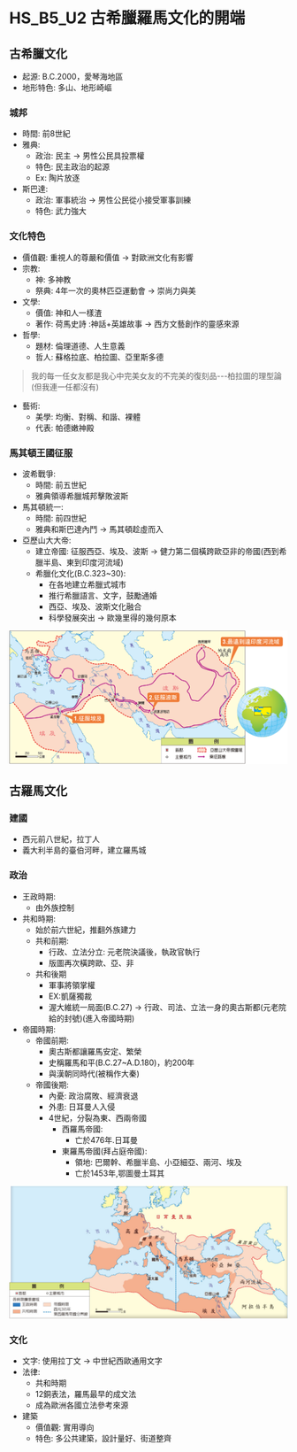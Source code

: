 # HS_B5_U2 古希臘羅馬文化的開端

## 古希臘文化

- 起源: B.C.2000，愛琴海地區
- 地形特色: 多山、地形崎嶇

### 城邦

- 時間: 前8世紀
- 雅典:
  - 政治: 民主 -> 男性公民具投票權
  - 特色: 民主政治的起源
  - Ex: 陶片放逐
- 斯巴達:
  - 政治: 軍事統治 -> 男性公民從小接受軍事訓練
  - 特色: 武力強大

### 文化特色

- 價值觀: 重視人的尊嚴和價值 -> 對歐洲文化有影響
- 宗教:
  - 神: 多神教
  - 祭典: 4年一次的奧林匹亞運動會 -> 崇尚力與美
- 文學:
  - 價值: 神和人一樣渣
  - 著作: 荷馬史詩 :神話+英雄故事 -> 西方文藝創作的靈感來源
- 哲學:
  - 題材: 倫理道德、人生意義
  - 哲人: 蘇格拉底、柏拉圖、亞里斯多德

>我的每一任女友都是我心中完美女友的不完美的復刻品---柏拉圖的理型論(但我連一任都沒有)

- 藝術:
  - 美學: 均衡、對稱、和諧、裸體
  - 代表: 帕德嫩神殿

### 馬其頓王國征服

- 波希戰爭:
  - 時間: 前五世紀
  - 雅典領導希臘城邦擊敗波斯
- 馬其頓統一:
  - 時間: 前四世紀
  - 雅典和斯巴達內鬥 -> 馬其頓趁虛而入
- 亞歷山大大帝:
  - 建立帝國: 征服西亞、埃及、波斯 -> 健力第二個橫跨歐亞非的帝國(西到希臘半島、東到印度河流域)
  - 希臘化文化(B.C.323~30):
    - 在各地建立希臘式城市
    - 推行希臘語言、文字，鼓勵通婚
    - 西亞、埃及、波斯文化融合
    - 科學發展突出 -> 歐幾里得的幾何原本

![亞歷山大大帝](https://github.com/YuamLu/2021_10_DXJH_B5_1st_Exam/blob/main/Document/Photo/HS_alwxander.png?raw=true)

## 古羅馬文化

### 建國

- 西元前八世紀，拉丁人
- 義大利半島的臺伯河畔，建立羅馬城

### 政治

- 王政時期:
  - 由外族控制
- 共和時期:
  - 始於前六世紀，推翻外族建力
  - 共和前期:
    - 行政、立法分立: 元老院決議後，執政官執行
    - 版圖再次橫跨歐、亞、非
  - 共和後期
    - 軍事將領掌權
    - EX:凱薩獨裁
    - 渥大維統一局面(B.C.27) -> 行政、司法、立法一身的奧古斯都(元老院給的封號)(進入帝國時期)
- 帝國時期:
  - 帝國前期:
    - 奧古斯都讓羅馬安定、繁榮
    - 史稱羅馬和平(B.C.27~A.D.180)，約200年
    - 與漢朝同時代(被稱作大秦)
  - 帝國後期:
    - 內憂: 政治腐敗、經濟衰退
    - 外患: 日耳曼人入侵
    - 4世紀，分裂為東、西兩帝國
      - 西羅馬帝國:
        - 亡於476年.日耳曼
      - 東羅馬帝國(拜占庭帝國):
        - 領地: 巴爾幹、希臘半島、小亞細亞、兩河、埃及
        - 亡於1453年,鄂圖曼土耳其

![東、西羅馬帝國](https://github.com/YuamLu/2021_10_DXJH_B5_1st_Exam/blob/main/Document/Photo/HS_westAndEaseRome.png?raw=true)

### 文化

- 文字: 使用拉丁文 -> 中世紀西歐通用文字
- 法律:
  - 共和時期
  - 12銅表法，羅馬最早的成文法
  - 成為歐洲各國立法參考來源
- 建築
  - 價值觀: 實用導向
  - 特色: 多公共建築，設計量好、街道整齊
